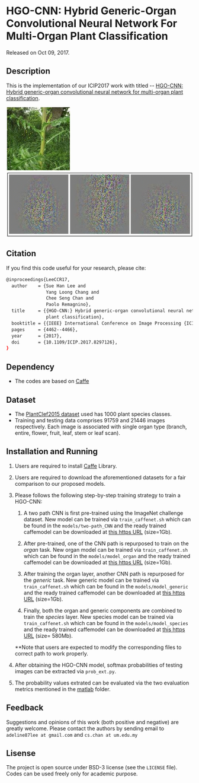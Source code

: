 # HGO-CNN: Hybrid Generic-Organ Convolutional Neural Network For Multi-Organ Plant Classification

Released on Oct 09, 2017.

## Description

This is the implementation of our ICIP2017 work with titled -- [HGO-CNN: Hybrid generic-organ convolutional neural network for multi-organ plant classification](http://cs-chan.com/doc/ICIP_CR.pdf).

![demo1](GIF/ex1.JPG) ![demo](GIF/HGO.gif)

## Citation 
If you find this code useful for your research, please cite:
```sh
@inproceedings{LeeCCR17,
  author    = {Sue Han Lee and
               Yang Loong Chang and
               Chee Seng Chan and
               Paolo Remagnino},
  title     = {{HGO-CNN:} Hybrid generic-organ convolutional neural network for multi-organ
               plant classification},
  booktitle = {{IEEE} International Conference on Image Processing {ICIP}},
  pages     = {4462--4466},
  year      = {2017},
  doi       = {10.1109/ICIP.2017.8297126},
}
```

## Dependency

* The codes are based on [Caffe](http://caffe.berkeleyvision.org/)

## Dataset
* The [PlantClef2015 dataset](http://www.imageclef.org/lifeclef/2015/plant) used has 1000 plant species classes. 
* Training and testing data comprises 91759 and 21446 images respectively. Each image is associated with single organ type (branch, entire, flower, fruit, leaf, stem or leaf scan).

## Installation and Running

1. Users are required to install [Caffe](https://github.com/BVLC/caffe) Library.

2. Users are required to download the aforementioned datasets for a fair comparison to our proposed models.

3. Please follows the following step-by-step training strategy to train a HGO-CNN:

    1. A two path CNN is first pre-trained using the ImageNet challenge dataset. New model can be trained via ```train_caffenet.sh``` which can be found in the ```models/two-path_CNN```  and the ready trained caffemodel can be downloaded at [this https URL](http://www.cs-chan.com/source/DeepPlant/multi_path_vgg_imagenet_iter_426094.caffemodel) (size=1Gb).
  
    2. After pre-trained, one of the CNN path is repurposed to train on the *organ* task. New organ model can be trained via ```train_caffenet.sh``` which can be found in the ```models/model_organ``` and the ready trained caffemodel can be downloaded at [this https URL](http://www.cs-chan.com/source/DeepPlant/PlantClef_vgg_organ_iter_89229.caffemodel) (size=1Gb).

    3. After training the organ layer, another CNN path is repurposed for the *generic* task. New generic model can be trained via ```train_caffenet.sh``` which can be found in the ```models/model_generic``` and the ready trained caffemodel can be downloaded at [this https URL](http://www.cs-chan.com/source/DeepPlant/PlantClef_vgg_species__iter_200000.caffemodel) (size=1Gb).

   4. Finally, both the organ and generic components are combined to train the *species* layer. New species model can be trained via ```train_caffenet.sh``` which can be found in the ```models/model_species``` and the ready trained caffemodel can be downloaded at [this https URL](http://www.cs-chan.com/source/DeepPlant/PlantClef_vgg_species_organ_iter_524332.caffemodel) (size= 580Mb).
   
   **Note that users are expected to modify the corresponding files to correct path to work properly.

4. After obtaining the HGO-CNN model, softmax probabilities of testing images can be extracted via ```prob_ext.py```.

5. The probability values extrated can be evaluated via the two evaluation metrics mentioned in the [matlab](https://github.com/cs-chan/Deep-Plant/tree/master/HGO-CNN/matlab) folder.

## Feedback
Suggestions and opinions of this work (both positive and negative) are greatly welcome. Please contact the authors by sending email to ``` adeline87lee at gmail.com ``` and `cs.chan at um.edu.my` 

## Lisense
The project is open source under BSD-3 license (see the ``` LICENSE ``` file). Codes can be used freely only for academic purpose.


